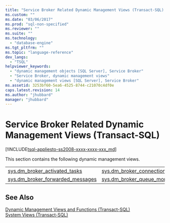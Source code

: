 ```yaml
---
title: "Service Broker Related Dynamic Management Views (Transact-SQL) | Microsoft Docs"
ms.custom: ""
ms.date: "03/06/2017"
ms.prod: "sql-non-specified"
ms.reviewer: ""
ms.suite: ""
ms.technology: 
  - "database-engine"
ms.tgt_pltfrm: ""
ms.topic: "language-reference"
dev_langs: 
  - "TSQL"
helpviewer_keywords: 
  - "dynamic management objects [SQL Server], Service Broker"
  - "Service Broker, dynamic management views"
  - "dynamic management views [SQL Server], Service Broker"
ms.assetid: 3253bf60-5ea6-4525-8744-c21070c4df0e
caps.latest.revision: 14
ms.author: "jhubbard"
manager: "jhubbard"
---
```

# Service Broker Related Dynamic Management Views (Transact-SQL)
[!INCLUDE[tsql-appliesto-ss2008-xxxx-xxxx-xxx_md](../../database-engine/configure/windows/includes/tsql-appliesto-ss2008-xxxx-xxxx-xxx-md.md)]

  This section contains the following dynamic management views.  
  
|||  
|-|-|  
|[sys.dm_broker_activated_tasks](../../relational-databases/system-dynamic-management-views/sys.dm-broker-activated-tasks-transact-sql.md)|[sys.dm_broker_connections](../../relational-databases/system-dynamic-management-views/sys.dm-broker-connections-transact-sql.md)|  
|[sys.dm_broker_forwarded_messages](../../relational-databases/system-dynamic-management-views/sys.dm-broker-forwarded-messages-transact-sql.md)|[sys.dm_broker_queue_monitors](../../relational-databases/system-dynamic-management-views/sys.dm-broker-queue-monitors-transact-sql.md)|  
  
## See Also  
 [Dynamic Management Views and Functions &#40;Transact-SQL&#41;](../Topic/Dynamic%20Management%20Views%20and%20Functions%20\(Transact-SQL\).md)   
 [System Views &#40;Transact-SQL&#41;](../Topic/System%20Views%20\(Transact-SQL\).md)  
  
  
